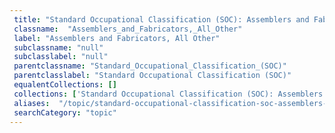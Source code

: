```yaml
--- 
 title: "Standard Occupational Classification (SOC): Assemblers and Fabricators, All Other" 
 classname:  "Assemblers_and_Fabricators,_All_Other" 
 label: "Assemblers and Fabricators, All Other" 
 subclassname: "null" 
 subclasslabel: "null" 
 parentclassname: "Standard_Occupational_Classification_(SOC)" 
 parentclasslabel: "Standard Occupational Classification (SOC)" 
 equalentCollections: [] 
 collections: ['Standard Occupational Classification (SOC): Assemblers and Fabricators, All Other']
 aliases:  "/topic/standard-occupational-classification-soc-assemblers-and-fabricators-all-other"  
 searchCategory: "topic" 
---
```

